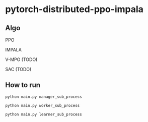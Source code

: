 # pytorch-distributed-ppo-impala
## Algo
PPO

IMPALA

V-MPO (TODO)

SAC (TODO)

## How to run

`python main.py manager_sub_process`

`python main.py worker_sub_process`

`python main.py learner_sub_process`

